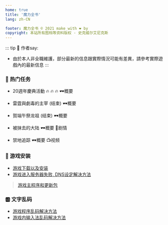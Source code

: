 ```yaml
---
home: true
title: '魔力全书'
lang: zh-CN

footer: 魔力全书 © 2021 make with ❤️ by
copyright: 本站所有图档等资料版权 - 史克威尔艾尼克斯
---
```


<Head />

<Valine />

::: tip 👻 作者say:
- 由於本人非全職維護，部分最新的信息跟實際情況可能有差異，請參考實際遊戲內的最新信息
:::

### 📜 热门任务

- 20週年慶典活動 :fire: :fire: :fire:
<Popup url="/tasks/13">🕶️概要</Popup> 

- 雷霆與劇毒的主宰 (结束)
<Popup url="/tasks/12">🕶️概要</Popup> 

- 賀端午祭龙祖 (结束)
<Popup url="/tasks/11">🕶️概要</Popup> 


- 被抹去的大陆
<Popup url="/tasks/1">🕶️概要</Popup> 
<Popup url="/tasks/1_details">🥽剧情</Popup>

- 禁地追踪
<Popup url="/tasks/6">🕶️概要</Popup> 
<Popup url="/tasks/6_videos">📺视频</Popup>


### :book: 游戏安装

- [游戏下载以及安装](guides/install)
- [游戏进入服务器失败, DNS设定解决方法](guides/dns)

> [游戏主程序和更新包](https://cg.originmood.com/download.html)

### :ab: 文字乱码

- [游戏程序乱码解决方法](guides/locale)
- [游戏内输入法乱码解决方法](guides/input)
